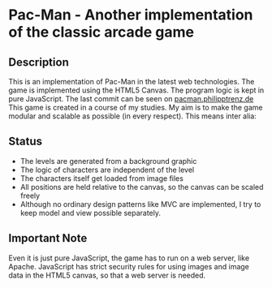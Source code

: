 # Pac-Man - Another implementation of the classic arcade game

## Description
This is an implementation of Pac-Man in the latest web technologies. The game is implemented using the HTML5 Canvas. The program logic is kept in pure JavaScript.
The last commit can be seen on [pacman.philipptrenz.de](http://pacman.philipptrenz.de)
This game is created in a course of my studies. My aim is to make the game modular and scalable as possible (in every respect). This means inter alia:

## Status
* The levels are generated from a background graphic
* The logic of characters are independent of the level
* The characters itself get loaded from image files
* All positions are held relative to the canvas, so the canvas can be scaled freely
* Although no ordinary design patterns like MVC are implemented, I try to keep model and view possible separately.

## Important Note
Even it is just pure JavaScript, the game has to run on a web server, like Apache. JavaScript has strict security rules for using images and image data in the HTML5 canvas, so that a web server is needed.
